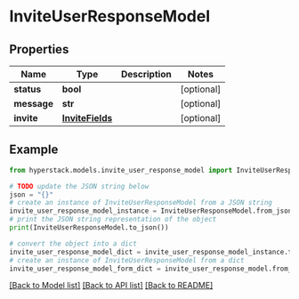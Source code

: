 # InviteUserResponseModel


## Properties

Name | Type | Description | Notes
------------ | ------------- | ------------- | -------------
**status** | **bool** |  | [optional] 
**message** | **str** |  | [optional] 
**invite** | [**InviteFields**](InviteFields.md) |  | [optional] 

## Example

```python
from hyperstack.models.invite_user_response_model import InviteUserResponseModel

# TODO update the JSON string below
json = "{}"
# create an instance of InviteUserResponseModel from a JSON string
invite_user_response_model_instance = InviteUserResponseModel.from_json(json)
# print the JSON string representation of the object
print(InviteUserResponseModel.to_json())

# convert the object into a dict
invite_user_response_model_dict = invite_user_response_model_instance.to_dict()
# create an instance of InviteUserResponseModel from a dict
invite_user_response_model_form_dict = invite_user_response_model.from_dict(invite_user_response_model_dict)
```
[[Back to Model list]](../README.md#documentation-for-models) [[Back to API list]](../README.md#documentation-for-api-endpoints) [[Back to README]](../README.md)


